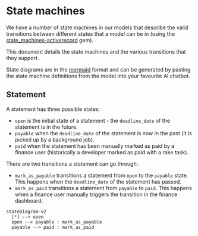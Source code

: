 # State machines

We have a number of state machines in our models that describe the valid transitions between different states that a model can be in (using the [state_machines-activerecord](https://github.com/state-machines/state_machines-activerecord) gem).

This document details the state machines and the various transitions that they support.

State diagrams are in the [mermaid](https://mermaid.js.org/) format and can be generated by pasting the state machine definitions from the model into your favourite AI chatbot.

## Statement

A statement has three possible states:

- `open` is the initial state of a statement - the `deadline_date` of the statement is in the future.
- `payable` when the `deadline_date` of the statement is now in the past (it is picked up by a background job).
- `paid` when the statement has been manually marked as paid by a finance user (historically a developer marked as paid with a rake task).

There are two transitions a statement can go through:

- `mark_as_payable` transitions a statement from `open` to the `payable` state. This happens when the `deadline_date` of the statement has passed.
- `mark_as_paid` transitions a statement from `payable` to `paid`. This happens when a finance user manually triggers the transition in the finance dashboard.

```mermaid
stateDiagram-v2
  [*] --> open
  open --> payable : mark_as_payable
  payable --> paid : mark_as_paid
```
